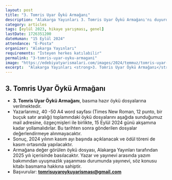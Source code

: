 ```yaml
---
layout: post
title: "3. Tomris Uyar Öykü Armağanı"
description: "Alakarga Yayınları 3. Tomris Uyar Öykü Armağanı'nı duyurdu."
category: articles
tags: [eylül 2023, hikaye yarışması, genel]
lastDate: 1726351200
dateHuman: "15 Eylül 2024"
attendance: "E-Posta"
organizer: "Alakarga Yayınları"
requirements: "İsteyen herkes katılabilir"
permalink: "3-tomris-uyar-oyku-armagani"
image: "https://edebiyatyarismalari.com/images/2024/temmuz/tomris-uyar-oyku-armagani.webp"
excerpt:  "Alakarga Yayınları <strong>3. Tomris Uyar Öykü Armağanı</strong>'nı duyurdu."
---
```


## 3. Tomris Uyar Öykü Armağanı

- **3. Tomris Uyar Öykü Armağanı**, basıma hazır öykü dosyalarına verilmektedir. 
- Yazarlarımız, 40 -50 A4 word sayfası (Times New Roman, 12 punto, bir buçuk satır aralığı) toplamındaki öykü dosyalarını aşağıda sunduğumuz mail adresine, özgeçmişleri ile birlikte, 15 Eylül 2024 günü akşamına kadar yollamalıdırlar. Bu tarihten sonra gönderilen dosyalar değerlendirmeye alınmayacaktır.
- Sonuç, 2024 yılının kasım ayı başında açıklanacak ve ödül töreni de kasım ortasında yapılacaktır. 
- Armağana değer görülen öykü dosyası, Alakarga Yayınları tarafından 2025 yılı içerisinde basılacaktır. Yazar ve yayınevi arasında yazım bakımından uyuşmazlık yaşanması durumunda yayınevi, söz konusu kitabı basmama hakkına sahiptir.
- Başvurular: **tomrisuyaroykuyarisması@gmail.com**